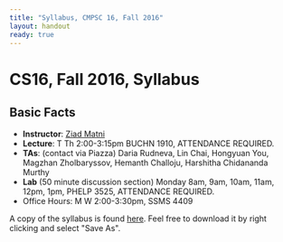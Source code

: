 ```yaml
---
title: "Syllabus, CMPSC 16, Fall 2016"
layout: handout
ready: true
---
```


CS16, Fall 2016, Syllabus
===========================


Basic Facts
-----------

* **Instructor**:  [Ziad Matni](http://www.cs.ucsb.edu/~zmatni)
* **Lecture**: T Th 2:00-3:15pm BUCHN 1910, ATTENDANCE REQUIRED.
* **TAs**:  (contact via Piazza) Daria Rudneva, Lin Chai, Hongyuan You, Magzhan Zholbaryssov, Hemanth Challoju, Harshitha Chidananda Murthy
* **Lab** (50 minute discussion section) Monday 8am, 9am, 10am, 11am, 12pm, 1pm, PHELP 3525, ATTENDANCE REQUIRED.                                         
* Office Hours: M W 2:00-3:30pm, SSMS 4409 


A copy of the syllabus is found [here](http://cs.ucsb.edu/~zmatni/syllabi/CS16F16_syllabus.pdf). Feel free to download it by right clicking and select "Save As".
